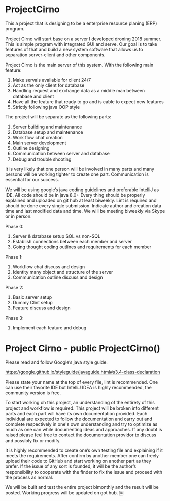 # ProjectCirno

This a project that is designing to be a enterprise resource planing (ERP) program.

Project Cirno will start base on a server I developed droning 2018 summer. This is simple program with integrated GUI and serve. Our goal is to take features of that and build a new system software that allows us to separation server-client and other components.

Project Cirno is the main server of this system. With the following main feature:
1. Make servals available for client 24/7
2. Act as the only client for database
3. Handling request and exchange data as a middle man between database and client
4. Have all the feature that ready to go and is cable to expect new features
5. Strictly following java OOP style

The project will be separate as the following parts:
1. Server building and maintenance
2. Database setup and maintenance
3. Work flow chat creation
4. Main server development 
5. Outline designing
6. Communication between server and database
7. Debug and trouble shooting

It is very likely that one person will be involved in many parts and many persons will be working tighter to create one part. Communication is essential for our success.

We will be using google’s java coding guidelines and preferable IntelliJ as IDE. All code should be in java 8.0+
Every thing should be properly explained and uploaded on git hub at least biweekly.
Lint is required and should be done every single submission. 
Indicate author and creation data time and last modified data and time.
We will be meeting biweekly via Skype or in person.

Phase 0:
1. Server & database setup SQL vs non-SQL
2. Establish connections between each member and server
3. Going thought coding outlines and requirements for each member

Phase 1:
1. Workflow chat discuss and design
2. Identity many object and structure of the server
3. Communication outline discuss and design

Phase 2:
1. Basic server setup
2. Dummy Clint setup
3. Feature discuss and design

Phase 3:
1. Implement each feature and debug

# Project Cirno - public ProjectCirno()

Please read and follow Google’s java style guide.

https://google.github.io/styleguide/javaguide.html#s3.4-class-declaration

Please state your name at the top of every file, lint is recommended. One can use their favorite IDE but IntelliJ IDEA is highly recommended, the community version is free.

To start working oh this project, an understanding of the entirety of this project and workflow is required. This project will be broken into different parts and each part will have its own documentation provided. Each individual are expected to follow the documentation and carry out and complete respectively in one's own understanding and try to optimize as much as one can while documenting ideas and approaches. If any doubt is raised please feel free to contact the documentation providor to discuss and possibly fix or modify.

It is highly recommended to create one’s own testing file and explaining if it meets the requirements. After confirm by another member one can freely upload their code to GitHub and start working on another part as they prefer. If the issue of any sort is founded, it will be the author’s responsibility to cooperate with the finder to fix the issue and proceed with the process as normal.

We will be built and test the entire project bimonthly and the result will be posted. Working progress will be updated on got hub. 
￼